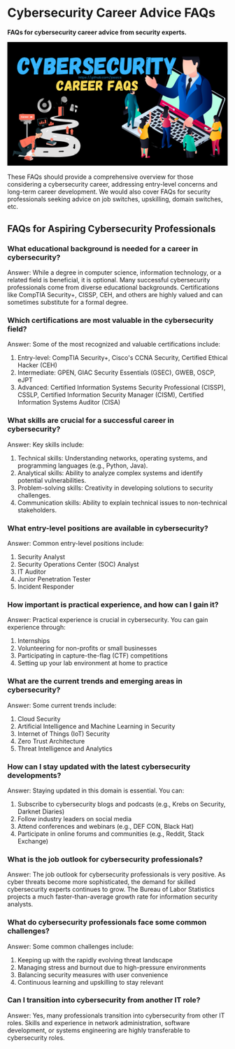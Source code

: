 # Cybersecurity Career Advice FAQs
**FAQs for cybersecurity career advice from security experts.**

![Cybersecurity Career Advice FAQs](cybersecurity-career-faq.png "cybersecurity-career-advice-faqs")

These FAQs should provide a comprehensive overview for those considering a cybersecurity career, addressing entry-level concerns and long-term career development.
We would also cover FAQs for security professionals seeking advice on job switches, upskilling, domain switches, etc.

## FAQs for Aspiring Cybersecurity Professionals
### What educational background is needed for a career in cybersecurity?

Answer: While a degree in computer science, information technology, or a related field is beneficial, it is optional. Many successful cybersecurity professionals come from diverse educational backgrounds. Certifications like CompTIA Security+, CISSP, CEH, and others are highly valued and can sometimes substitute for a formal degree.

### Which certifications are most valuable in the cybersecurity field?
Answer: Some of the most recognized and valuable certifications include:
1. Entry-level: CompTIA Security+, Cisco's CCNA Security, Certified Ethical Hacker (CEH)
2. Intermediate: GPEN, GIAC Security Essentials (GSEC), GWEB, OSCP, eJPT
3. Advanced: Certified Information Systems Security Professional (CISSP), CSSLP, Certified Information Security Manager (CISM), Certified Information Systems Auditor (CISA)

### What skills are crucial for a successful career in cybersecurity?
Answer: Key skills include:
1. Technical skills: Understanding networks, operating systems, and programming languages (e.g., Python, Java).
2. Analytical skills: Ability to analyze complex systems and identify potential vulnerabilities.
3. Problem-solving skills: Creativity in developing solutions to security challenges.
4. Communication skills: Ability to explain technical issues to non-technical stakeholders.

### What entry-level positions are available in cybersecurity?
Answer: Common entry-level positions include:
1. Security Analyst
2. Security Operations Center (SOC) Analyst
3. IT Auditor
4. Junior Penetration Tester
5. Incident Responder

### How important is practical experience, and how can I gain it?
Answer: Practical experience is crucial in cybersecurity. You can gain experience through:
1. Internships 
2. Volunteering for non-profits or small businesses
3. Participating in capture-the-flag (CTF) competitions
4. Setting up your lab environment at home to practice

### What are the current trends and emerging areas in cybersecurity?
Answer: Some current trends include:
1. Cloud Security
2. Artificial Intelligence and Machine Learning in Security
3. Internet of Things (IoT) Security
4. Zero Trust Architecture
5. Threat Intelligence and Analytics

### How can I stay updated with the latest cybersecurity developments?
Answer: Staying updated in this domain is essential. You can:
1. Subscribe to cybersecurity blogs and podcasts (e.g., Krebs on Security, Darknet Diaries)
2. Follow industry leaders on social media
3. Attend conferences and webinars (e.g., DEF CON, Black Hat)
4. Participate in online forums and communities (e.g., Reddit, Stack Exchange)

### What is the job outlook for cybersecurity professionals?
Answer: The job outlook for cybersecurity professionals is very positive. As cyber threats become more sophisticated, the demand for skilled cybersecurity experts continues to grow. The Bureau of Labor Statistics projects a much faster-than-average growth rate for information security analysts.

### What do cybersecurity professionals face some common challenges?
Answer: Some common challenges include:
1. Keeping up with the rapidly evolving threat landscape
2. Managing stress and burnout due to high-pressure environments
3. Balancing security measures with user convenience
4. Continuous learning and upskilling to stay relevant

### Can I transition into cybersecurity from another IT role?
Answer: Yes, many professionals transition into cybersecurity from other IT roles. Skills and experience in network administration, software development, or systems engineering are highly transferable to cybersecurity roles.

